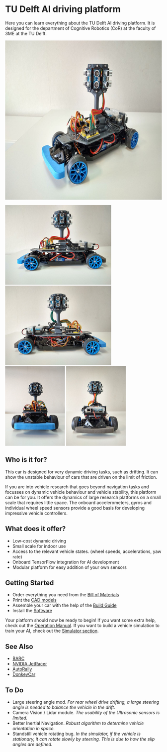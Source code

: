 # TU Delft AI driving platform
Here you can learn everything about the TU Delft AI driving platform. It is designed for the department of Cognitive Robotics (CoR) at the faculty of 3ME at the TU Delft.

<a></a>
<img src="/images/106.jpg" height=512>

<a></a>
<img src="/images/101.jpg" height=256>
<img src="/images/102.jpg" height=256>
<img src="/images/100.jpg" height=256>
<img src="/images/103.jpg" height=256>

## Who is it for?
This car is designed for very dynamic driving tasks, such as drifting. It can show the unstable behaviour of cars that are driven on the limit of friction. 

If you are into vehicle research that goes beyond navigation tasks and focusses on dynamic vehicle behaviour and vehicle stability, this platform can be for you. It offers the dynamics of large research platforms on a small scale that requires little space. The onboard accelerometers, gyros and individual wheel speed sensors provide a good basis for developing impressive vehicle controllers.

## What does it offer?
- Low-cost dynamic driving
- Small scale for indoor use
- Access to the relevant vehicle states. (wheel speeds, accelerations, yaw rate)
- Onboard TensorFlow integration for AI development
- Modular platform for easy addition of your own sensors

## Getting Started
- Order everything you need from the [Bill of Materials](/documentation/bill_of_materials.md) 
- Print the [CAD models](/cad)
- Assemble your car with the help of the [Build Guide](/documentation/build_guide.md)
- Install the [Software](/documentation/software_setup.md)

Your platform should now be ready to begin! 
If you want some extra help, check out the [Operation Manual](/documentation/operation_manual.md). If you want to build a vehicle simulation to train your AI, check out the [Simulator section](/simulator).

## See Also
- [BARC](https://github.com/MPC-Berkeley/barc)
- [NVIDIA JetRacer](https://github.com/NVIDIA-AI-IOT/jetracer)
- [AutoRally](https://autorally.github.io/)
- [DonkeyCar](https://www.donkeycar.com/)


## To Do
- Large steering angle mod. _For rear wheel drive drifting, a large steering angle is needed to balance the vehicle in the drift._
- Camera Vision / Lidar module. _The usability of the Ultrasonic sensors is limited._
- Better Inertial Navigation. _Robust algorithm to determine vehicle orientation in space._
- Standstill vehicle rotating bug. _In the simulator, if the vehicle is stationary, it can rotate slowly by steering. This is due to how the slip angles are defined._

